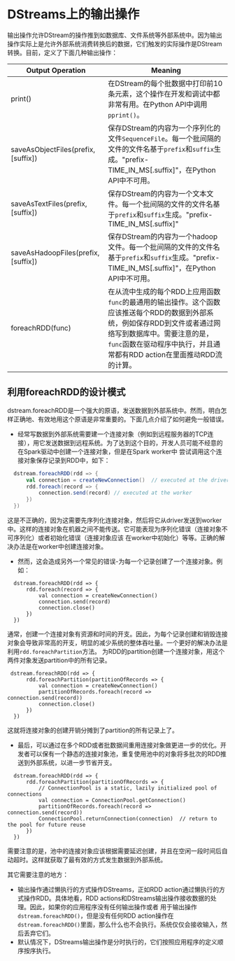 # DStreams上的输出操作

输出操作允许DStream的操作推到如数据库、文件系统等外部系统中。因为输出操作实际上是允许外部系统消费转换后的数据，它们触发的实际操作是DStream转换。目前，定义了下面几种输出操作：

Output Operation | Meaning
--- | ---
print() | 在DStream的每个批数据中打印前10条元素，这个操作在开发和调试中都非常有用。在Python API中调用`pprint()`。
saveAsObjectFiles(prefix, [suffix]) | 保存DStream的内容为一个序列化的文件`SequenceFile`。每一个批间隔的文件的文件名基于`prefix`和`suffix`生成。"prefix-TIME_IN_MS[.suffix]"，在Python API中不可用。
saveAsTextFiles(prefix, [suffix]) | 保存DStream的内容为一个文本文件。每一个批间隔的文件的文件名基于`prefix`和`suffix`生成。"prefix-TIME_IN_MS[.suffix]"
saveAsHadoopFiles(prefix, [suffix]) | 保存DStream的内容为一个hadoop文件。每一个批间隔的文件的文件名基于`prefix`和`suffix`生成。"prefix-TIME_IN_MS[.suffix]"，在Python API中不可用。
foreachRDD(func) | 在从流中生成的每个RDD上应用函数`func`的最通用的输出操作。这个函数应该推送每个RDD的数据到外部系统，例如保存RDD到文件或者通过网络写到数据库中。需要注意的是，`func`函数在驱动程序中执行，并且通常都有RDD action在里面推动RDD流的计算。

## 利用foreachRDD的设计模式

dstream.foreachRDD是一个强大的原语，发送数据到外部系统中。然而，明白怎样正确地、有效地用这个原语是非常重要的。下面几点介绍了如何避免一般错误。
- 经常写数据到外部系统需要建一个连接对象（例如到远程服务器的TCP连接），用它发送数据到远程系统。为了达到这个目的，开发人员可能不经意的在Spark驱动中创建一个连接对象，但是在Spark worker中
尝试调用这个连接对象保存记录到RDD中，如下：

```scala
  dstream.foreachRDD(rdd => {
      val connection = createNewConnection()  // executed at the driver
      rdd.foreach(record => {
          connection.send(record) // executed at the worker
      })
  })
```

这是不正确的，因为这需要先序列化连接对象，然后将它从driver发送到worker中。这样的连接对象在机器之间不能传送。它可能表现为序列化错误（连接对象不可序列化）或者初始化错误（连接对象应该
在worker中初始化）等等。正确的解决办法是在worker中创建连接对象。

- 然而，这会造成另外一个常见的错误-为每一个记录创建了一个连接对象。例如：

```
  dstream.foreachRDD(rdd => {
      rdd.foreach(record => {
          val connection = createNewConnection()
          connection.send(record)
          connection.close()
      })
  })
```

通常，创建一个连接对象有资源和时间的开支。因此，为每个记录创建和销毁连接对象会导致非常高的开支，明显的减少系统的整体吞吐量。一个更好的解决办法是利用`rdd.foreachPartition`方法。
为RDD的partition创建一个连接对象，用这个两件对象发送partition中的所有记录。

```
 dstream.foreachRDD(rdd => {
      rdd.foreachPartition(partitionOfRecords => {
          val connection = createNewConnection()
          partitionOfRecords.foreach(record => connection.send(record))
          connection.close()
      })
  })
```
这就将连接对象的创建开销分摊到了partition的所有记录上了。

- 最后，可以通过在多个RDD或者批数据间重用连接对象做更进一步的优化。开发者可以保有一个静态的连接对象池，重复使用池中的对象将多批次的RDD推送到外部系统，以进一步节省开支。

```
  dstream.foreachRDD(rdd => {
      rdd.foreachPartition(partitionOfRecords => {
          // ConnectionPool is a static, lazily initialized pool of connections
          val connection = ConnectionPool.getConnection()
          partitionOfRecords.foreach(record => connection.send(record))
          ConnectionPool.returnConnection(connection)  // return to the pool for future reuse
      })
  })
```

需要注意的是，池中的连接对象应该根据需要延迟创建，并且在空闲一段时间后自动超时。这样就获取了最有效的方式发生数据到外部系统。

其它需要注意的地方：

- 输出操作通过懒执行的方式操作DStreams，正如RDD action通过懒执行的方式操作RDD。具体地看，RDD actions和DStreams输出操作接收数据的处理。因此，如果你的应用程序没有任何输出操作或者
用于输出操作`dstream.foreachRDD()`，但是没有任何RDD action操作在`dstream.foreachRDD()`里面，那么什么也不会执行。系统仅仅会接收输入，然后丢弃它们。
- 默认情况下，DStreams输出操作是分时执行的，它们按照应用程序的定义顺序按序执行。


